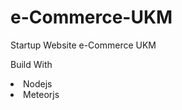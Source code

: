 e-Commerce-UKM
=============
Startup Website e-Commerce UKM

Build With
<li>Nodejs</li>
<li>Meteorjs</li>

